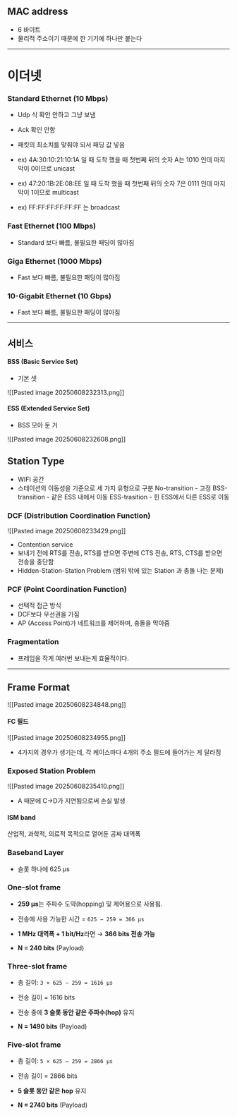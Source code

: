 
## MAC address

- 6 바이트
- 물리적 주소이기 때문에 한 기기에 하나만 붙는다

---
# 이더넷

### Standard Ethernet (10 Mbps)

- Udp 식 확인 안하고 그냥 보냄
- Ack 확인 안함
- 패킷의 최소치를 맞춰야 되서 패딩 값 넣음

- ex) 4A:30:10:21:10:1A 일 때
	도착 했을 때 첫번째 뒤의 숫자 A는 1010 인데 마지막이 0이므로 unicast
- ex) 47:20:1B:2E:08:EE  일 때
	도착 했을 때 첫번째 뒤의 숫자 7은 0111 인데 마지막이 1이므로 multicast
- ex) FF:FF:FF:FF:FF:FF 는 broadcast

### Fast Ethernet (100 Mbps)

- Standard 보다 빠름, 불필요한 패딩이 많아짐

### Giga Ethernet (1000 Mbps)

- Fast 보다 빠름, 불필요한 패딩이 많아짐

### 10-Gigabit Ethernet (10 Gbps)

- Fast 보다 빠름, 불필요한 패딩이 많아짐

---

## 서비스

#### BSS (Basic Service Set)

- 기본 셋

![[Pasted image 20250608232313.png]]

#### ESS (Extended Service Set)

- BSS 모아 둔 거

![[Pasted image 20250608232608.png]]

## Station Type

- WIFI 공간
- 스테이션의 이동성을 기준으로 세 가지 유형으로 구분
	No-transition - 고정
	BSS-transition - 같은 ESS 내에서 이동
	ESS-trasition - 힌 ESS에서 다른 ESS로 이동

### DCF (Distribution Coordination Function)

![[Pasted image 20250608233429.png]]

- Contention service
- 보내기 전에 RTS를 전송, RTS를 받으면 주변에 CTS 전송, RTS, CTS를 받으면 전송을 중단함
- Hidden-Station-Station Problem (범위 밖에 있는 Station 과 충돌 나는 문제)

### PCF (Point Coordination Function)

- 선택적 접근 방식
- DCF보다 우선권을 가짐
- AP (Access Point)가 네트워크를 제어하며, 충돌을 막아줌

### Fragmentation

- 프레임을 작게 여러번 보내는게 효율적이다.

---

## Frame Format

![[Pasted image 20250608234848.png]]

#### FC 필드

![[Pasted image 20250608234955.png]]
- 4가지의 경우가 생기는데, 각 케이스마다 4개의 주소 필드에 들어가는 게 달라짐

### Exposed Station Problem 

![[Pasted image 20250608235410.png]]

- A 때문에 C->D가 지연됨으로써 손실 발생

#### ISM band

산업적, 과학적, 의료적 목적으로 열어둔 공짜 대역폭

### Baseband Layer

- 슬롯 하나에 625 μs
### One-slot frame

- **259 μs**는 주파수 도약(hopping) 및 제어용으로 사용됨.
    
- 전송에 사용 가능한 시간 = `625 − 259 = 366 μs`
    
- **1 MHz 대역폭 + 1 bit/Hz**라면 → **366 bits 전송 가능**
    
- **N = 240 bits** (Payload)
### Three-slot frame

- 총 길이: `3 × 625 − 259 = 1616 μs`
    
- 전송 길이 = 1616 bits
    
- 전송 중에 **3 슬롯 동안 같은 주파수(hop)** 유지
    
- **N = 1490 bits** (Payload)
### Five-slot frame

- 총 길이: `5 × 625 − 259 = 2866 μs`
    
- 전송 길이 = 2866 bits
    
- **5 슬롯 동안 같은 hop** 유지
    
- **N = 2740 bits** (Payload)